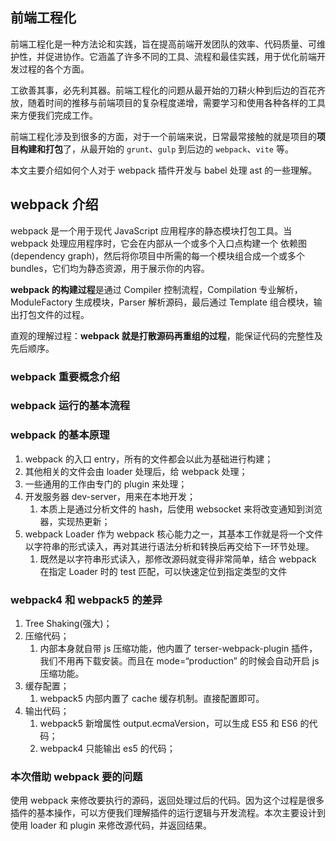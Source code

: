 ## 前端工程化

前端工程化是一种方法论和实践，旨在提高前端开发团队的效率、代码质量、可维护性，并促进协作。它涵盖了许多不同的工具、流程和最佳实践，用于优化前端开发过程的各个方面。

工欲善其事，必先利其器。前端工程化的问题从最开始的刀耕火种到后边的百花齐放，随着时间的推移与前端项目的复杂程度递增，需要学习和使用各种各样的工具来方便我们完成工作。

前端工程化涉及到很多的方面，对于一个前端来说，日常最常接触的就是项目的**项目构建和打包**了，从最开始的 `grunt`、`gulp` 到后边的 `webpack`、`vite` 等。

本文主要介绍如何个人对于 webpack 插件开发与 babel 处理 ast 的一些理解。

## webpack 介绍

webpack 是一个用于现代 JavaScript 应用程序的静态模块打包工具。当 webpack 处理应用程序时，它会在内部从一个或多个入口点构建一个 依赖图(dependency graph)，然后将你项目中所需的每一个模块组合成一个或多个 bundles，它们均为静态资源，用于展示你的内容。

**webpack 的构建过程**是通过 Compiler 控制流程，Compilation 专业解析，ModuleFactory 生成模块，Parser 解析源码，最后通过 Template 组合模块，输出打包文件的过程。

直观的理解过程：**webpack 就是打散源码再重组的过程**，能保证代码的完整性及先后顺序。

### webpack 重要概念介绍

### webpack 运行的基本流程

### webpack 的基本原理

1. webpack 的入口 entry，所有的文件都会以此为基础进行构建；
2. 其他相关的文件会由 loader 处理后，给 webpack 处理；
3. 一些通用的工作由专门的 plugin 来处理；
4. 开发服务器 dev-server，用来在本地开发；
   1. 本质上是通过分析文件的 hash，后使用 websocket 来将改变通知到浏览器，实现热更新；
5. webpack Loader 作为 webpack 核心能力之一，其基本工作就是将一个文件以字符串的形式读入，再对其进行语法分析和转换后再交给下一环节处理。
   1. 既然是以字符串形式读入，那修改源码就变得非常简单，结合 webpack 在指定 Loader 时的 test 匹配，可以快速定位到指定类型的文件

### webpack4 和 webpack5 的差异

1. Tree Shaking(强大)；
2. 压缩代码；
   1. 内部本身就自带 js 压缩功能，他内置了 terser-webpack-plugin 插件，我们不用再下载安装。而且在 mode=“production” 的时候会自动开启 js 压缩功能。
3. 缓存配置；
   1. webpack5 内部内置了 cache 缓存机制。直接配置即可。
4. 输出代码；
   1. webpack5 新增属性 output.ecmaVersion，可以生成 ES5 和 ES6 的代码；
   2. webpack4 只能输出 es5 的代码；

<!-- ### 可以通过如下癌的代码查看看我们执行 webpack 过程中运行了哪一些钩子

```js
const webpack = require('webpack');
// 我们这里的配置文件是一个函数
const webpackConfig = require('./config/webpack.common.js');

const compiler = webpack(webpackConfig());

// 遍历hooks，添加回调，输出`hookName`
Object.keys(compiler.hooks).forEach(hookName => {
  if (compiler.hooks[hookName].tap) {
    compiler.hooks[hookName].tap('anyString', () => {
      console.log(`run -> ${hookName}`);
    });
  }
});

// 触发webpack的编译流程
compiler.run();
``` -->

### 本次借助 webpack 要的问题

使用 webpack 来修改要执行的源码，返回处理过后的代码。因为这个过程是很多插件的基本操作，可以方便我们理解插件的运行逻辑与开发流程。本次主要设计到使用 loader 和 plugin 来修改源代码，并返回结果。
